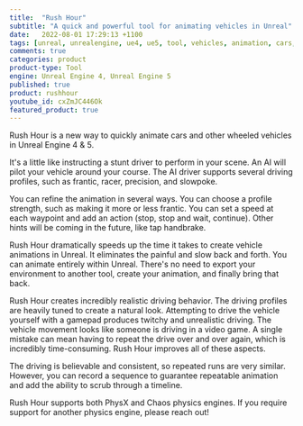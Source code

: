 ```yaml
---
title:  "Rush Hour"
subtitle: "A quick and powerful tool for animating vehicles in Unreal"
date:   2022-08-01 17:29:13 +1100
tags: [unreal, unrealengine, ue4, ue5, tool, vehicles, animation, cars, animation, rushhour]
comments: true
categories: product
product-type: Tool
engine: Unreal Engine 4, Unreal Engine 5
published: true
product: rushhour
youtube_id: cxZmJC446Ok
featured_product: true
---
```


Rush Hour is a new way to quickly animate cars and other wheeled vehicles in Unreal Engine 4 & 5.

It's a little like instructing a stunt driver to perform in your scene. An AI will pilot your vehicle around your course. The AI driver supports several driving profiles, such as frantic, racer, precision, and slowpoke. 

You can refine the animation in several ways. You can choose a profile strength, such as making it more or less frantic. You can set a speed at each waypoint and add an action (stop, stop and wait, continue). Other hints will be coming in the future, like tap handbrake.

Rush Hour dramatically speeds up the time it takes to create vehicle animations in Unreal. It eliminates the painful and slow back and forth. You can animate entirely within Unreal. There's no need to export your environment to another tool, create your animation, and finally bring that back.

Rush Hour creates incredibly realistic driving behavior. The driving profiles are heavily tuned to create a natural look. Attempting to drive the vehicle yourself with a gamepad produces twitchy and unrealistic driving. The vehicle movement looks like someone is driving in a video game. A single mistake can mean having to repeat the drive over and over again, which is incredibly time-consuming. Rush Hour improves all of these aspects.

The driving is believable and consistent, so repeated runs are very similar. However, you can record a sequence to guarantee repeatable animation and add the ability to scrub through a timeline.

Rush Hour supports both PhysX and Chaos physics engines. If you require support for another physics engine, please reach out!
